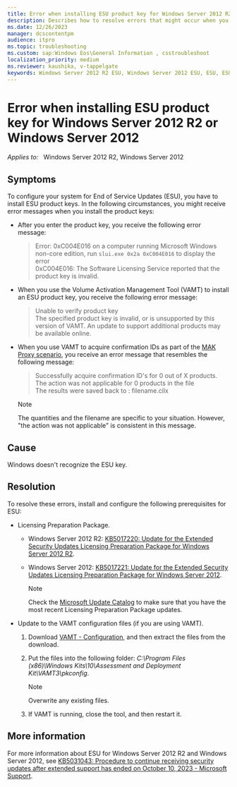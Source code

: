 ```yaml
---
title: Error when installing ESU product key for Windows Server 2012 R2 or Windows Server 2012
description: Describes how to resolve errors that might occur when you install ESU product keys for Windows Server 2012 R2 or Windows Server 2012.
ms.date: 12/26/2023
manager: dcscontentpm
audience: itpro
ms.topic: troubleshooting
ms.custom: sap:Windows Eos\General Information , csstroubleshoot
localization_priority: medium
ms.reviewer: kaushika, v-tappelgate
keywords: Windows Server 2012 R2 ESU, Windows Server 2012 ESU, ESU, ESU product key
---
```


# Error when installing ESU product key for Windows Server 2012 R2 or Windows Server 2012

_Applies to:_ &nbsp; Windows Server 2012 R2, Windows Server 2012

## Symptoms

To configure your system for End of Service Updates (ESU), you have to install ESU product keys. In the following circumstances, you might receive error messages when you install the product keys:

- After you enter the product key, you receive the following error message:
  > Error: 0xC004E016 on a computer running Microsoft Windows non-core edition, run `slui.exe 0x2a 0xC004E016` to display the error  
  > 0xC004E016: The Software Licensing Service reported that the product key is invalid.
- When you use the Volume Activation Management Tool (VAMT) to install an ESU product key, you receive the following error message:
  > Unable to verify product key  
  > The specified product key is invalid, or is unsupported by this version of VAMT. An update to support additional products may be available online.
- When you use VAMT to acquire confirmation IDs as part of the [MAK Proxy scenario](/windows/deployment/volume-activation/proxy-activation-vamt), you receive an error message that resembles the following message:  
  > Successfully acquire confirmation ID's for 0 out of X products. The action was not applicable for 0 products in the file  
  > The results were saved back to : filename.cilx  

  > [!NOTE]  
  > The quantities and the filename are specific to your situation. However, "the action was not applicable" is consistent in this message.

## Cause

Windows doesn't recognize the ESU key.

## Resolution

To resolve these errors, install and configure the following prerequisites for ESU:

- Licensing Preparation Package.
  - Windows Server 2012 R2: [KB5017220: Update for the Extended Security Updates Licensing Preparation Package for Windows Server 2012 R2](https://support.microsoft.com/help/5017220).  
  - Windows Server 2012: [KB5017221: Update for the Extended Security Updates Licensing Preparation Package for Windows Server 2012](https://support.microsoft.com/help/5017221).
  
    > [!NOTE]  
    > Check the [Microsoft Update Catalog](https://www.catalog.update.microsoft.com) to make sure that you have the most recent Licensing Preparation Package updates.  

- Update to the VAMT configuration files (if you are using VAMT).
  1. Download [VAMT - Configuration](https://www.microsoft.com/download/details.aspx?id=104503), and then extract the files from the download.
  1. Put the files into the following folder: *C:\Program Files (x86)\Windows Kits\10\Assessment and Deployment Kit\VAMT3\pkconfig*.  
  
      > [!NOTE]  
      > Overwrite any existing files.  

  1. If VAMT is running, close the tool, and then restart it.

## More information

For more information about ESU for Windows Server 2012 R2 and Windows Server 2012, see [KB5031043: Procedure to continue receiving security updates after extended support has ended on October 10, 2023 - Microsoft Support](https://support.microsoft.com/topic/kb5031043-procedure-to-continue-receiving-security-updates-after-extended-support-has-ended-on-october-10-2023-c1a20132-e34c-402d-96ca-1e785ed51d45).
